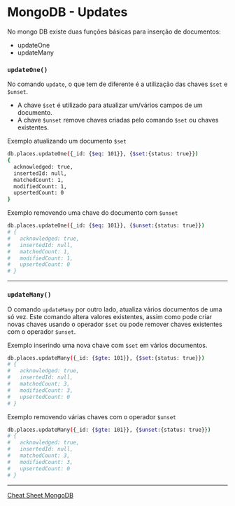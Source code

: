 # MongoDB - Updates

No mongo DB existe duas funções básicas para inserção de documentos:
- updateOne
- updateMany

### `updateOne()`

No comando `update`, o que tem de diferente é a utilização das chaves `$set` e `$unset`.

- A chave `$set` é utilizado para atualizar um/vários campos de um documento.
- A chave `$unset` remove chaves criadas pelo comando `$set` ou chaves existentes.

Exemplo atualizando um documento `$set`

```bash
db.places.updateOne({_id: {$eq: 101}}, {$set:{status: true}})
{
  acknowledged: true,
  insertedId: null,
  matchedCount: 1,
  modifiedCount: 1,
  upsertedCount: 0
}
```

Exemplo removendo uma chave do documento com `$unset`

```bash
db.places.updateOne({_id: {$eq: 101}}, {$unset:{status: true}})
# {
#   acknowledged: true,
#   insertedId: null,
#   matchedCount: 1,
#   modifiedCount: 1,
#   upsertedCount: 0
# }
```
---

### `updateMany()`

O comando `updateMany` por outro lado, atualiza vários documentos de uma só vez. Este comando altera valores existentes, assim como pode criar novas chaves usando o operador `$set` ou pode remover chaves existentes com o operador `$unset`.

Exemplo inserindo uma nova chave com `$set` em vários documentos.

```bash
db.places.updateMany({_id: {$gte: 101}}, {$set:{status: true}})
# {
#   acknowledged: true,
#   insertedId: null,
#   matchedCount: 3,
#   modifiedCount: 3,
#   upsertedCount: 0
# }
```


Exemplo removendo várias chaves com o operador `$unset`

```bash
db.places.updateMany({_id: {$gte: 101}}, {$unset:{status: true}})
# {
#   acknowledged: true,
#   insertedId: null,
#   matchedCount: 3,
#   modifiedCount: 3,
#   upsertedCount: 0
# }
```
---

[Cheat Sheet MongoDB](https://www.mongodb.com/developer/products/mongodb/cheat-sheet/)
